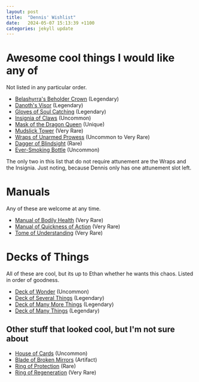 ```yaml
---
layout: post
title:  "Dennis' Wishlist"
date:   2024-05-07 15:13:39 +1100
categories: jekyll update
---
```


# Awesome cool things I would like any of

Not listed in any particular order.

* [Belashyrra's Beholder Crown]({{site.baseurl}}/BelashyrrasBeholderCrown.html) (Legendary)
* [Danoth's Visor]({{site.baseurl}}/DanothsVisor.html) (Legendary)
* [Gloves of Soul Catching]({{site.baseurl}}/GlovesOfSoulCatching.html) (Legendary)
* [Insignia of Claws]({{site.baseurl}}/InsigniaOfClaws.html) (Uncommon)
* [Mask of the Dragon Queen]({{site.baseurl}}/MaskOfTheDragonQueen.html) (Unique)
* [Mudslick Tower]({{site.baseurl}}/MudslickTower.html) (Very Rare)
* [Wraps of Unarmed Prowess]({{site.baseurl}}/WrapsOfUnarmedProwess.html) (Uncommon to Very Rare)
* [Dagger of Blindsight]({{site.baseurl}}/DaggerOfBlindsight.html) (Rare)
* [Ever-Smoking Bottle]({{site.baseurl}}/EverSmokingBottle.html) (Uncommon)

The only two in this list that do not require attunement are the Wraps and the Insignia. Just noting, because Dennis only has one attunement slot left.

# Manuals

Any of these are welcome at any time.

* [Manual of Bodily Health]({{site.baseurl}}/ManualOfBodilyHealth.html) (Very Rare)
* [Manual of Quickness of Action]({{site.baseurl}}/ManualOfQuicknessOfAction.html) (Very Rare)
* [Tome of Understanding]({{site.baseurl}}/TomeOfUnderstanding.html) (Very Rare)

# Decks of Things

All of these are cool, but its up to Ethan whether he wants this chaos.  Listed in order of goodness.

* [Deck of Wonder]({{site.baseurl}}/DeckOfWonder.html) (Uncommon)
* [Deck of Several Things]({{site.baseurl}}/DeckOfSeveralThings.html) (Legendary)
* [Deck of Many More Things]({{site.baseurl}}/DeckOfManyMoreThings.html) (Legendary)
* [Deck of Many Things]({{site.baseurl}}/DeckOfManyThings.html) (Legendary)

## Other stuff that looked cool, but I'm not sure about

* [House of Cards]({{site.baseurl}}/HouseOfCards.html) (Uncommon)
* [Blade of Broken Mirrors]({{site.baseurl}}/BladeOfBrokenMirrors.html) (Artifact)
* [Ring of Protection]({{site.baseurl}}/RingOfProtection.html) (Rare)
* [Ring of Regeneration]({{site.baseurl}}/RingOfRegeneration.html) (Very Rare)